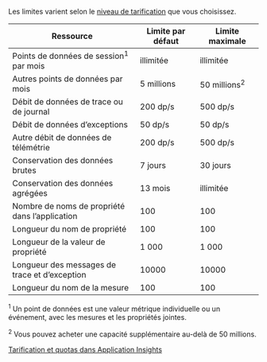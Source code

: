  Les limites varient selon le [niveau de tarification](http://azure.microsoft.com/pricing/details/application-insights/) que vous choisissez.

**Ressource** | **Limite par défaut** | **Limite maximale**
-------- | ------------- | -------------
Points de données de session<sup>1</sup> par mois | illimitée | illimitée
Autres points de données par mois | 5 millions | 50 millions<sup>2</sup>
Débit de données de trace ou de journal | 200 dp/s | 500 dp/s
Débit de données d’exceptions | 50 dp/s | 50 dp/s
Autre débit de données de télémétrie | 200 dp/s | 500 dp/s
Conservation des données brutes |7 jours| 30 jours
Conservation des données agrégées | 13 mois | illimitée
Nombre de noms de propriété dans l’application | 100 | 100
Longueur du nom de propriété | 100 | 100
Longueur de la valeur de propriété | 1 000 | 1 000
Longueur des messages de trace et d’exception | 10000 | 10000
Longueur du nom de la mesure | 100 | 100

<sup>1</sup> Un point de données est une valeur métrique individuelle ou un événement, avec les mesures et les propriétés jointes.

<sup>2</sup> Vous pouvez acheter une capacité supplémentaire au-delà de 50 millions.
 
[Tarification et quotas dans Application Insights](app-insights-pricing.md)

<!---HONumber=August15_HO8-->